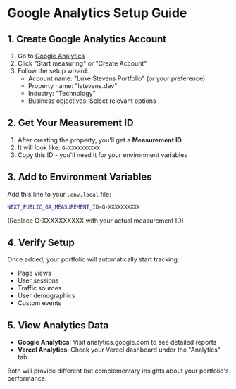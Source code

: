# Google Analytics Setup Guide

## 1. Create Google Analytics Account

1. Go to [Google Analytics](https://analytics.google.com/)
2. Click "Start measuring" or "Create Account"
3. Follow the setup wizard:
   - Account name: "Luke Stevens Portfolio" (or your preference)
   - Property name: "lstevens.dev"
   - Industry: "Technology"
   - Business objectives: Select relevant options

## 2. Get Your Measurement ID

1. After creating the property, you'll get a **Measurement ID** 
2. It will look like: `G-XXXXXXXXXX`
3. Copy this ID - you'll need it for your environment variables

## 3. Add to Environment Variables

Add this line to your `.env.local` file:
```bash
NEXT_PUBLIC_GA_MEASUREMENT_ID=G-XXXXXXXXXX
```
(Replace G-XXXXXXXXXX with your actual measurement ID)

## 4. Verify Setup

Once added, your portfolio will automatically start tracking:
- Page views
- User sessions
- Traffic sources
- User demographics
- Custom events

## 5. View Analytics Data

- **Google Analytics**: Visit analytics.google.com to see detailed reports
- **Vercel Analytics**: Check your Vercel dashboard under the "Analytics" tab

Both will provide different but complementary insights about your portfolio's performance.
